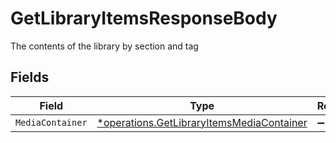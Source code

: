 # GetLibraryItemsResponseBody

The contents of the library by section and tag


## Fields

| Field                                                                                                 | Type                                                                                                  | Required                                                                                              | Description                                                                                           |
| ----------------------------------------------------------------------------------------------------- | ----------------------------------------------------------------------------------------------------- | ----------------------------------------------------------------------------------------------------- | ----------------------------------------------------------------------------------------------------- |
| `MediaContainer`                                                                                      | [*operations.GetLibraryItemsMediaContainer](../../models/operations/getlibraryitemsmediacontainer.md) | :heavy_minus_sign:                                                                                    | N/A                                                                                                   |